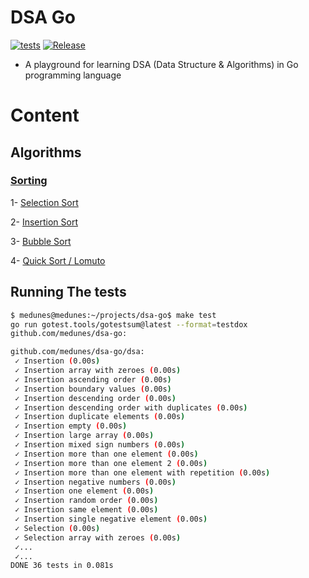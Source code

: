 # DSA Go
[![tests](https://github.com/MedUnes/dsa-go/actions/workflows/tests.yml/badge.svg)](https://github.com/MedUnes/dsa-go/actions/workflows/tests.yml)
[![Release](https://github.com/MedUnes/dsa-go/actions/workflows/release.yml/badge.svg)](https://github.com/MedUnes/dsa-go/actions/workflows/release.yml)

* A playground for learning DSA (Data Structure & Algorithms) in Go programming language

# Content

## Algorithms

### [Sorting](./pkg/algorithms/sort.go)

1- [Selection Sort](https://en.wikipedia.org/wiki/Selection_sort)

2- [Insertion Sort](https://en.wikipedia.org/wiki/Insertion_sort)

3- [Bubble Sort](https://en.wikipedia.org/wiki/Bubble_sort)

4- [Quick Sort / Lomuto](https://en.wikipedia.org/wiki/Quicksort#Lomuto_partition_scheme)


## Running The tests
```bash
$ medunes@medunes:~/projects/dsa-go$ make test
go run gotest.tools/gotestsum@latest --format=testdox
github.com/medunes/dsa-go:

github.com/medunes/dsa-go/dsa:
 ✓ Insertion (0.00s)
 ✓ Insertion array with zeroes (0.00s)
 ✓ Insertion ascending order (0.00s)
 ✓ Insertion boundary values (0.00s)
 ✓ Insertion descending order (0.00s)
 ✓ Insertion descending order with duplicates (0.00s)
 ✓ Insertion duplicate elements (0.00s)
 ✓ Insertion empty (0.00s)
 ✓ Insertion large array (0.00s)
 ✓ Insertion mixed sign numbers (0.00s)
 ✓ Insertion more than one element (0.00s)
 ✓ Insertion more than one element 2 (0.00s)
 ✓ Insertion more than one element with repetition (0.00s)
 ✓ Insertion negative numbers (0.00s)
 ✓ Insertion one element (0.00s)
 ✓ Insertion random order (0.00s)
 ✓ Insertion same element (0.00s)
 ✓ Insertion single negative element (0.00s)
 ✓ Selection (0.00s)
 ✓ Selection array with zeroes (0.00s)
 ✓...
 ✓...
DONE 36 tests in 0.081s
```
